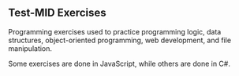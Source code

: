 ## Test-MID Exercises

Programming exercises used to practice programming logic, data structures, object-oriented programming, web development, and file manipulation.

Some exercises are done in JavaScript, while others are done in C#.
